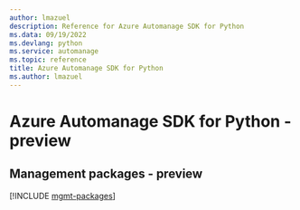 ```yaml
---
author: lmazuel
description: Reference for Azure Automanage SDK for Python
ms.data: 09/19/2022
ms.devlang: python
ms.service: automanage
ms.topic: reference
title: Azure Automanage SDK for Python
ms.author: lmazuel
---
```

# Azure Automanage SDK for Python - preview

## Management packages - preview
[!INCLUDE [mgmt-packages](automanage-mgmt-index.md)]